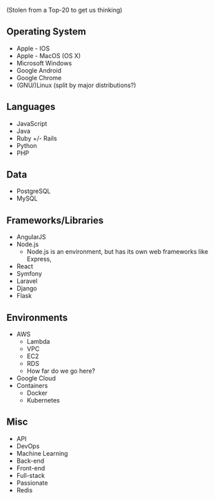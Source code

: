 (Stolen from a Top-20 to get us thinking)

## Operating System

- Apple - IOS  
- Apple - MacOS (OS X)  
- Microsoft Windows  
- Google Android  
- Google Chrome  
- (GNU/)Linux (split by major distributions?)

## Languages

- JavaScript
- Java
- Ruby +/- Rails
- Python
- PHP

## Data

- PostgreSQL
- MySQL

## Frameworks/Libraries

- AngularJS
- Node.js
  - Node.js is an environment, but has its own web frameworks like Express, 
- React
- Symfony
- Laravel
- Django
- Flask

## Environments

- AWS
  - Lambda
  - VPC
  - EC2
  - RDS
  - How far do we go here?
- Google Cloud
- Containers
  - Docker
  - Kubernetes

## Misc

- API
- DevOps
- Machine Learning
- Back-end
- Front-end
- Full-stack
- Passionate
- Redis
